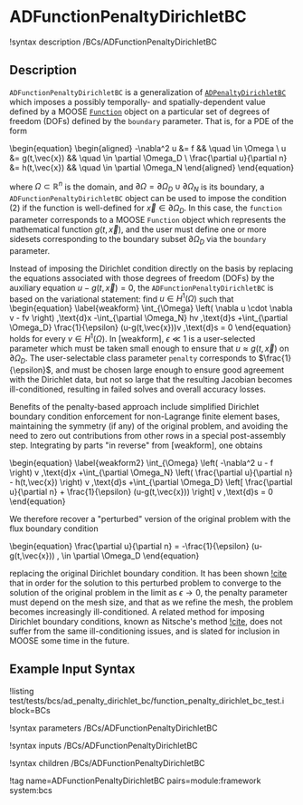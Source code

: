 # ADFunctionPenaltyDirichletBC

!syntax description /BCs/ADFunctionPenaltyDirichletBC

## Description

`ADFunctionPenaltyDirichletBC` is a generalization of [`ADPenaltyDirichletBC`](/ADPenaltyDirichletBC.md) which
imposes a possibly temporally- and spatially-dependent value defined
by a MOOSE [`Function`](/Functions/index.md) object on a particular set of degrees of freedom
(DOFs) defined by the `boundary` parameter. That is, for a
PDE of the form

\begin{equation}
\begin{aligned}
  -\nabla^2 u &= f && \quad \in \Omega \\
  u &= g(t,\vec{x}) && \quad \in \partial \Omega_D \\
  \frac{\partial u}{\partial n} &= h(t,\vec{x}) && \quad \in \partial \Omega_N
\end{aligned}
\end{equation}

where $\Omega \subset \mathbb{R}^n$ is the domain, and $\partial
\Omega = \partial \Omega_D \cup \partial \Omega_N$ is its boundary,
a `ADFunctionPenaltyDirichletBC` object can be used to impose the
condition (2) if the function is well-defined for $\vec{x} \in
\partial \Omega_D$. In this case, the `function` parameter corresponds to a
MOOSE `Function` object which represents the mathematical function
$g(t,\vec{x})$, and the user must define one or more sidesets
corresponding to the boundary subset $\partial \Omega_D$ via the
`boundary` parameter.

Instead of imposing the Dirichlet condition directly on the basis by replacing the
equations associated with those degrees of freedom (DOFs) by the auxiliary equation
$u-g(t,\vec{x})=0$, the `ADFunctionPenaltyDirichletBC` is based on the variational statement:
find $u \in H^1(\Omega)$ such that
\begin{equation}
  \label{weakform}
  \int_{\Omega} \left( \nabla u \cdot \nabla v - fv \right) \,\text{d}x
  -\int_{\partial \Omega_N} hv \,\text{d}s
  +\int_{\partial \Omega_D} \frac{1}{\epsilon} (u-g(t,\vec{x}))v \,\text{d}s = 0
\end{equation}
holds for every $v \in H^1(\Omega)$. In [weakform], $\epsilon
\ll 1$ is a user-selected parameter which must be taken small enough
to ensure that $u \approx g(t,\vec{x})$ on $\partial \Omega_D$. The
user-selectable class parameter `penalty` corresponds to
$\frac{1}{\epsilon}$, and must be chosen large enough to ensure
good agreement with the Dirichlet data, but not so large that the
resulting Jacobian becomes ill-conditioned, resulting in failed solves
and overall accuracy losses.

Benefits of the penalty-based approach include simplified Dirichlet
boundary condition enforcement for non-Lagrange finite element bases,
maintaining the symmetry (if any) of the original problem, and
avoiding the need to zero out contributions from other rows in a
special post-assembly step. Integrating by parts "in reverse"
from [weakform], one obtains

\begin{equation}
  \label{weakform2}
  \int_{\Omega} \left( -\nabla^2 u  - f \right) v \,\text{d}x
  +\int_{\partial \Omega_N} \left( \frac{\partial u}{\partial n} - h(t,\vec{x}) \right) v \,\text{d}s
  +\int_{\partial \Omega_D} \left[ \frac{\partial u}{\partial n} + \frac{1}{\epsilon} (u-g(t,\vec{x})) \right] v \,\text{d}s = 0
\end{equation}

We therefore recover a "perturbed" version of the original problem with the flux
boundary condition

\begin{equation}
  \frac{\partial u}{\partial n} = -\frac{1}{\epsilon} (u-g(t,\vec{x})) \, \in \partial \Omega_D
\end{equation}

replacing the original Dirichlet boundary condition. It has been shown
[!cite](juntunen2009nitsche) that in order for the solution to this perturbed
problem to converge to the solution of the original problem in the
limit as $\epsilon \rightarrow 0$, the penalty parameter must depend
on the mesh size, and that as we refine the mesh, the problem becomes
increasingly ill-conditioned.  A related method for imposing Dirichlet boundary
conditions, known as Nitsche's method [!cite](juntunen2009nitsche), does not
suffer from the same ill-conditioning issues, and is slated for inclusion
in MOOSE some time in the future.


## Example Input Syntax

!listing test/tests/bcs/ad_penalty_dirichlet_bc/function_penalty_dirichlet_bc_test.i block=BCs

!syntax parameters /BCs/ADFunctionPenaltyDirichletBC

!syntax inputs /BCs/ADFunctionPenaltyDirichletBC

!syntax children /BCs/ADFunctionPenaltyDirichletBC

!tag name=ADFunctionPenaltyDirichletBC pairs=module:framework system:bcs

